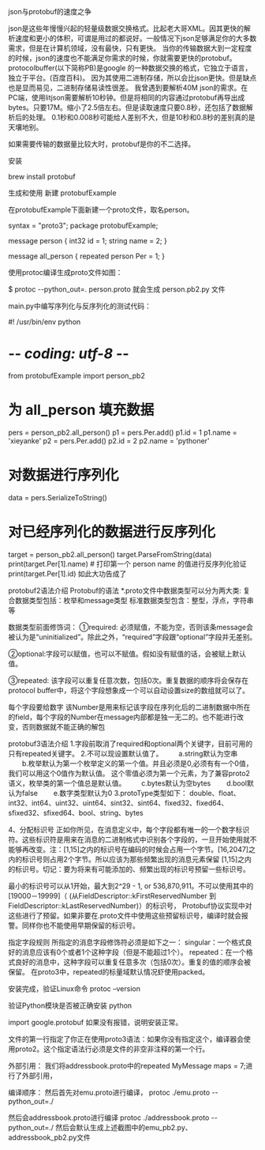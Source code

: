 json与protobuf的速度之争

json是这些年慢慢兴起的轻量级数据交换格式。比起老大哥XML。因其更快的解析速度和更小的体积，可谓是用过的都说好。一般情况下json足够满足你的大多数需求，但是在计算机领域，没有最快，只有更快。
当你的传输数据大到一定程度的时候，json的速度也不能满足你需求的时候，你就需要更快的protobuf。
protocolbuffer(以下简称PB)是google 的一种数据交换的格式，它独立于语言，独立于平台。(百度百科)。
因为其使用二进制存储，所以会比json更快。但是缺点也是显而易见，二进制存储易读性很差。
我曾遇到要解析40M json的需求。在PC端，使用litjson需要解析10秒钟。但是将相同的内容通过protobuf再导出成bytes。只要17M。缩小了2.5倍左右。但是读取速度只要0.8秒，还包括了数据解析后的处理。
0.1秒和0.008秒可能给人差别不大，但是10秒和0.8秒的差别真的是天壤地别。

如果需要传输的数据量比较大时，protobuf是你的不二选择。

安装

brew install protobuf

生成和使用
新建 protobufExample

在protobufExample下面新建一个proto文件，取名person。

syntax = "proto3";
package protobufExample;

message person {
    int32 id = 1;
    string name = 2;
}

message all_person {
    repeated person Per = 1;
}

使用protoc编译生成proto文件如图：

$ protoc --python_out=. person.proto
就会生成 person.pb2.py 文件


main.py中编写序列化与反序列化的测试代码：

#! /usr/bin/env python
# -*- coding: utf-8 -*-
from protobufExample import person_pb2

# 为 all_person 填充数据
pers = person_pb2.all_person()
p1 = pers.Per.add()
p1.id = 1
p1.name = 'xieyanke'
p2 = pers.Per.add()
p2.id = 2
p2.name = 'pythoner'

# 对数据进行序列化
data = pers.SerializeToString()

# 对已经序列化的数据进行反序列化
target = person_pb2.all_person()
target.ParseFromString(data)
print(target.Per[1].name)  #  打印第一个 person name 的值进行反序列化验证
print(target.Per[1].id)
如此大功告成了

protobuf2语法介绍
Protobuf的语法
*.proto文件中数据类型可以分为两大类:
复合数据类型包括：枚举和message类型
标准数据类型包含：整型，浮点，字符串等

数据类型前面修饰词：
①required: 必须赋值，不能为空，否则该条message会被认为是“uninitialized”。除此之外，“required”字段跟“optional”字段并无差别。

②optional:字段可以赋值，也可以不赋值。假如没有赋值的话，会被赋上默认值。

③repeated: 该字段可以重复任意次数，包括0次。重复数据的顺序将会保存在protocol buffer中，将这个字段想象成一个可以自动设置size的数组就可以了。

每个字段要给数字
该Number是用来标记该字段在序列化后的二进制数据中所在的field，每个字段的Number在message内部都是独一无二的。也不能进行改变，否则数据就不能正确的解包

protobuf3语法介绍
1.字段前取消了required和optional两个关键字，目前可用的只有repeated关键字。
2.不可以现设置默认值了。
　　a.string默认为空串
　　b.枚举默认为第一个枚举定义的第一个值。并且必须是0,必须有有一个0值，我们可以用这个0值作为默认值。
这个零值必须为第一个元素，为了兼容proto2语义，枚举类的第一个值总是默认值。
　　c.bytes默认为空bytes
　　d.bool默认为false
　　e.数字类型默认为0
3.protoType类型如下：
double、float、int32、int64、uint32、uint64、sint32、sint64、fixed32、fixed64、sfixed32、sfixed64、bool、string、bytes

4、分配标识号
正如你所见，在消息定义中，每个字段都有唯一的一个数字标识符。这些标识符是用来在消息的二进制格式中识别各个字段的，一旦开始使用就不能够再改变。注：[1,15]之内的标识号在编码的时候会占用一个字节。[16,2047]之内的标识号则占用2个字节。所以应该为那些频繁出现的消息元素保留 [1,15]之内的标识号。切记：要为将来有可能添加的、频繁出现的标识号预留一些标识号。

最小的标识号可以从1开始，最大到2^29 - 1, or 536,870,911。不可以使用其中的[19000－19999]（ (从FieldDescriptor::kFirstReservedNumber 到 FieldDescriptor::kLastReservedNumber)）的标识号， Protobuf协议实现中对这些进行了预留。如果非要在.proto文件中使用这些预留标识号，编译时就会报警。同样你也不能使用早期保留的标识号。

指定字段规则
所指定的消息字段修饰符必须是如下之一：
singular：一个格式良好的消息应该有0个或者1个这种字段（但是不能超过1个）。
repeated：在一个格式良好的消息中，这种字段可以重复任意多次（包括0次）。重复的值的顺序会被保留。
在proto3中，repeated的标量域默认情况虾使用packed。


安装完成，验证Linux命令
protoc –version

验证Python模块是否被正确安装
python

import google.protobuf
如果没有报错，说明安装正常。

文件的第一行指定了你正在使用proto3语法：如果你没有指定这个，编译器会使用proto2。这个指定语法行必须是文件的非空非注释的第一个行。

外部引用：
我们将addressbook.proto中的repeated MyMessage maps = 7;进行了外部引用，

编译顺序：
然后首先对emu.proto进行编译，
protoc ./emu.proto --python_out=./

然后会addressbook.proto进行编译
protoc ./addressbook.proto --python_out=./
然后会默认生成上述截图中的emu_pb2.py、addressbook_pb2.py文件
